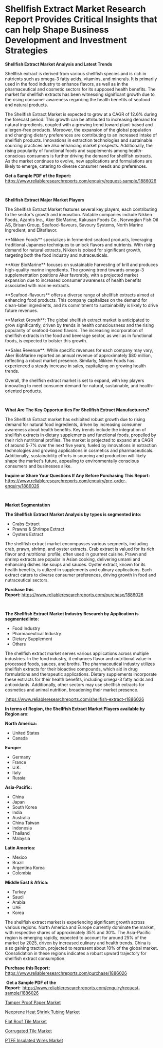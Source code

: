 <p><h1>Shellfish Extract Market Research Report Provides Critical Insights that can help Shape Business Development and Investment Strategies</h1></p><p><strong>Shellfish Extract Market Analysis and Latest Trends</strong></p>
<p><p>Shellfish extract is derived from various shellfish species and is rich in nutrients such as omega-3 fatty acids, vitamins, and minerals. It is primarily used in the food industry to enhance flavors, as well as in the pharmaceutical and cosmetic sectors for its supposed health benefits. The market for shellfish extracts has been witnessing significant growth due to the rising consumer awareness regarding the health benefits of seafood and natural products.</p><p>The Shellfish Extract Market is expected to grow at a CAGR of 12.6% during the forecast period. This growth can be attributed to increasing demand for natural ingredients, coupled with a growing trend toward plant-based and allergen-free products. Moreover, the expansion of the global population and changing dietary preferences are contributing to an increased intake of shellfish products. Innovations in extraction technologies and sustainable sourcing practices are also enhancing market prospects. Additionally, the rising popularity of functional foods and supplements among health-conscious consumers is further driving the demand for shellfish extracts. As the market continues to evolve, new applications and formulations are likely to emerge, catering to diverse consumer needs and preferences.</p></p>
<p><strong>Get a Sample PDF of the Report:&nbsp;</strong> <a href="https://www.reliableresearchreports.com/enquiry/request-sample/1886026?utm_campaign=11&utm_medium=2&utm_source=Github&utm_content=ia&utm_term=02042025&utm_id=shellfish-extract">https://www.reliableresearchreports.com/enquiry/request-sample/1886026</a></p>
<p>&nbsp;</p>
<p><strong>Shellfish Extract Major Market Players</strong></p>
<p><p>The Shellfish Extract Market features several key players, each contributing to the sector's growth and innovation. Notable companies include Nikken Foods, Azantis Inc., Aker BioMarine, Kakusan Foods Co., Norwegian Fish Oil AS, Brisan Group, Seafood-flavours, Savoury Systems, North Marine Ingredient, and Eliteflavor.</p><p>**Nikken Foods** specializes in fermented seafood products, leveraging traditional Japanese techniques to unlock flavors and nutrients. With rising demand for natural extracts, Nikken is poised for significant growth, targeting both the food industry and nutraceuticals.</p><p>**Aker BioMarine** focuses on sustainable harvesting of krill and produces high-quality marine ingredients. The growing trend towards omega-3 supplementation positions Aker favorably, with a projected market expansion due to increased consumer awareness of health benefits associated with marine extracts.</p><p>**Seafood-flavours** offers a diverse range of shellfish extracts aimed at enhancing food products. This company capitalizes on the demand for clean-label ingredients, and its commitment to sustainability is likely to drive future revenues.</p><p>**Market Growth**: The global shellfish extract market is anticipated to grow significantly, driven by trends in health consciousness and the rising popularity of seafood-based flavors. The increasing incorporation of shellfish extracts in the food and beverage sector, as well as in functional foods, is expected to bolster this growth.</p><p>**Sales Revenue**: While specific revenues for each company may vary, Aker BioMarine reported an annual revenue of approximately $80 million, reflecting a robust market presence. Similarly, Nikken Foods has experienced a steady increase in sales, capitalizing on growing health trends.</p><p>Overall, the shellfish extract market is set to expand, with key players innovating to meet consumer demand for natural, sustainable, and health-oriented products.</p></p>
<p>&nbsp;</p>
<p><strong>What Are The Key Opportunities For Shellfish Extract Manufacturers?</strong></p>
<p><p>The Shellfish Extract market has exhibited robust growth due to rising demand for natural food ingredients, driven by increasing consumer awareness about health benefits. Key trends include the integration of shellfish extracts in dietary supplements and functional foods, propelled by their rich nutritional profiles. The market is projected to expand at a CAGR of around 5-7% over the next five years, fueled by innovations in extraction technologies and growing applications in cosmetics and pharmaceuticals. Additionally, sustainability efforts in sourcing and production will likely shape the market's future, appealing to environmentally conscious consumers and businesses alike.</p></p>
<p><strong>Inquire or Share Your Questions If Any Before Purchasing This Report:</strong> <a href="https://www.reliableresearchreports.com/enquiry/pre-order-enquiry/1886026?utm_campaign=11&utm_medium=2&utm_source=Github&utm_content=ia&utm_term=02042025&utm_id=shellfish-extract">https://www.reliableresearchreports.com/enquiry/pre-order-enquiry/1886026</a></p>
<p>&nbsp;</p>
<p><strong>Market Segmentation</strong></p>
<p><strong>The Shellfish Extract Market Analysis by types is segmented into:</strong></p>
<p><ul><li>Crabs Extract</li><li>Prawns & Shrimps Extract</li><li>Oysters Extract</li></ul></p>
<p><p>The shellfish extract market encompasses various segments, including crab, prawn, shrimp, and oyster extracts. Crab extract is valued for its rich flavor and nutritional profile, often used in gourmet cuisine. Prawn and shrimp extracts are popular in Asian cooking, delivering umami and enhancing dishes like soups and sauces. Oyster extract, known for its health benefits, is utilized in supplements and culinary applications. Each extract caters to diverse consumer preferences, driving growth in food and nutraceutical sectors.</p></p>
<p><strong>Purchase this Report:&nbsp;</strong><a href="https://www.reliableresearchreports.com/purchase/1886026?utm_campaign=11&utm_medium=2&utm_source=Github&utm_content=ia&utm_term=02042025&utm_id=shellfish-extract">https://www.reliableresearchreports.com/purchase/1886026</a></p>
<p>&nbsp;</p>
<p><strong>The Shellfish Extract Market Industry Research by Application is segmented into:</strong></p>
<p><ul><li>Food Industry</li><li>Pharmaceutical Industry</li><li>Dietary Supplement</li><li>Others</li></ul></p>
<p><p>The shellfish extract market serves various applications across multiple industries. In the food industry, it enhances flavor and nutritional value in processed foods, sauces, and broths. The pharmaceutical industry utilizes shellfish extracts for their bioactive compounds, which aid in drug formulations and therapeutic applications. Dietary supplements incorporate these extracts for their health benefits, including omega-3 fatty acids and antioxidants. Additionally, other sectors may use shellfish extracts for cosmetics and animal nutrition, broadening their market presence.</p></p>
<p><a href="https://www.reliableresearchreports.com/shellfish-extract-r1886026?utm_campaign=11&utm_medium=2&utm_source=Github&utm_content=ia&utm_term=02042025&utm_id=shellfish-extract">&nbsp;https://www.reliableresearchreports.com/shellfish-extract-r1886026</a></p>
<p><strong>In terms of Region, the Shellfish Extract Market Players available by Region are:</strong></p>
<p>
    <p> <strong> North America: </strong>
        <ul>
            <li>United States</li>
            <li>Canada</li>
        </ul>
        </p> 
    <p> <strong> Europe: </strong>
        <ul>
            <li>Germany</li>
            <li>France</li>
            <li>U.K.</li>
            <li>Italy</li>
            <li>Russia</li>
        </ul>
        </p> 
    <p> <strong> Asia-Pacific: </strong>
        <ul>
            <li>China</li>
            <li>Japan</li>
            <li>South Korea</li>
            <li>India</li>
            <li>Australia</li>
            <li>China Taiwan</li>
            <li>Indonesia</li>
            <li>Thailand</li>
            <li>Malaysia</li>
        </ul>
        </p> 
    <p> <strong> Latin America: </strong>
        <ul>
            <li>Mexico</li>
            <li>Brazil</li>
            <li>Argentina Korea</li>
            <li>Colombia</li>
        </ul>
        </p> 
    <p> <strong> Middle East & Africa: </strong>
        <ul>
            <li>Turkey</li>
            <li>Saudi</li>
            <li>Arabia</li>
            <li>UAE</li>
            <li>Korea</li>
        </ul>
    </p>
    </p>
<p><p>The shellfish extract market is experiencing significant growth across various regions. North America and Europe currently dominate the market, with respective shares of approximately 35% and 30%. The Asia-Pacific region is emerging rapidly, expected to account for around 25% of the market by 2025, driven by increased culinary and health trends. China is also gaining traction, projected to represent about 10% of the global market. Consolidation in these regions indicates a robust upward trajectory for shellfish extract consumption.</p></p>
<p><strong>Purchase this Report: </strong><a href="https://www.reliableresearchreports.com/purchase/1886026?utm_campaign=11&utm_medium=2&utm_source=Github&utm_content=ia&utm_term=02042025&utm_id=shellfish-extract">https://www.reliableresearchreports.com/purchase/1886026</a></p>
<p>&nbsp;<strong>Get a Sample PDF of the Report:&nbsp;&nbsp;</strong><a href="https://www.reliableresearchreports.com/enquiry/request-sample/1886026?utm_campaign=11&utm_medium=2&utm_source=Github&utm_content=ia&utm_term=02042025&utm_id=shellfish-extract">https://www.reliableresearchreports.com/enquiry/request-sample/1886026</a></p>
<p><strong></strong></p>
<p><p><a href="https://github.com/popoialraih3/Market-Research-Report-List-1/blob/main/tamper-proof-paper-market.md?utm_campaign=11&utm_medium=2&utm_source=Github&utm_content=ia&utm_term=02042025&utm_id=shellfish-extract">Tamper Proof Paper Market</a></p><p><a href="https://github.com/lamlebienz7j/Market-Research-Report-List-1/blob/main/neoprene-heat-shrink-tubing-market.md?utm_campaign=11&utm_medium=2&utm_source=Github&utm_content=ia&utm_term=02042025&utm_id=shellfish-extract">Neoprene Heat Shrink Tubing Market</a></p><p><a href="https://github.com/tauchzuazoli/Market-Research-Report-List-1/blob/main/flat-roof-tile-market.md?utm_campaign=11&utm_medium=2&utm_source=Github&utm_content=ia&utm_term=02042025&utm_id=shellfish-extract">Flat Roof Tile Market</a></p><p><a href="https://github.com/zappasuccofz/Market-Research-Report-List-1/blob/main/corrugated-tile-market.md?utm_campaign=11&utm_medium=2&utm_source=Github&utm_content=ia&utm_term=02042025&utm_id=shellfish-extract">Corrugated Tile Market</a></p><p><a href="https://github.com/sanokdagada01/Market-Research-Report-List-1/blob/main/ptfe-insulated-wires-market.md?utm_campaign=11&utm_medium=2&utm_source=Github&utm_content=ia&utm_term=02042025&utm_id=shellfish-extract">PTFE Insulated Wires Market</a></p></p>